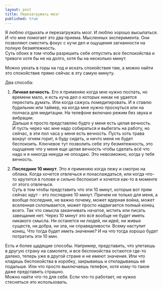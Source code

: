 ```yaml
---
layout: post
title: Перезагружать мозг
published: true
---
```

Я люблю отдыхать и перезагружать мозг. И люблю хорошо высыпаться.  
И что мне помогает это два приема. Мысленных эксперимента. Они позволяют сместить фокус с кучи дел и ощущения загнанности на полную безмятежность.  
Суть обоих в том чтобы разрешить себе отпустить все беспокойства и тревоги хотя бы не на долго, хотя бы на несколько минут.

Можно уехать в горы на год и искать спокойствия там, а можно найти это спокойствие прямо сейчас в эту самую минуту.

Два способа:
1. **Личная вечность**. Его я применяю когда мне нужно поспать, но времени мало, и есть куча дел о которых никак не удается перестать думать. Или когда сажусь помедитировать. И я ставлю будильник или таймер, на когда мне нужно проснуться или на полчаса для медитации. На телефоне включаю режим без звука и вибрации.  
Дальше я просто представляю будто у меня есть целая вечность.  
И пусть через час мне надо собираться и выбегать на работу, но сейчас, в эти пол часа у меня есть вечность. Пусть хоть трава вокруг огнем горит, я буду сидеть, и ничто меня не будет беспокоить. Ключевое тут позволить себе эту безмятежность, это ощущение что у меня еще целая вечность чтобы сделать всё что надо и я никогда никуда не опоздаю. Это невозможно, когда у тебя вечность.

2. **Последние 10 минут**. Это я применяю когда лежу и смотрю на облака. Когда хочется отвлечься и понаслаждаться, или когда что-то крутится в голове и сильно беспокоит и хочется как-то в моменте от этого отвлечься.  
Суть в том чтобы представить что эти 10 минут, которые вот прям сейчас идут - это последние 10 минут. Причем не только для меня, а вообще последние, не важно почему, может ядерная война, может вселенная схлопывается, может просто надвигается полный конец всего. Так что смысла заканчивать начатое, мстить или писать завещание нет. Через 10 минут это всё вообще не будет иметь никакого смысла. Ни останется ни людей, ни идей, ни живых существ, ни добра, ни зла, ни справедливости. Всему наступит конец. Что тогда будет иметь значение? И на что тогда хорошо будет потратить эти 10 мин.

Есть и более щадящие способы. Например, представить, что улетаешь в другую страну на самолете, и все беспокойства остаются где-то далеко, теперь уже в другой стране и не имеют значения. Или что кладешь беспокойства в коробку, закрываешь и откладываешь её подальше. Или что просто выключаешь телефон, хотя кому-то такое даже представить страшно.  
Можно найти что-то для себя. Если что-то работает, не нужно стесняться это использовать.
